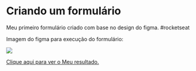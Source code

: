 # Criando um formulário
Meu primeiro formulário criado com base no design do figma. #rocketseat

Imagem do figma para execução do formulário:

<img src="https://i.imgur.com/Ci9b1B2.png"/>
          
<a href="https://douglasantosilva.github.io/Criando-um-Formul-rio/">Clique aqui para ver o Meu resultado.</a>
